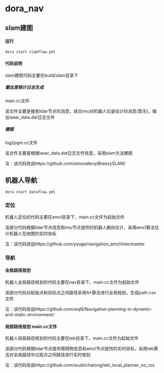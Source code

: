 # dora_nav

## slam建图
#### 运行
```sh
dora start slamflow.yml
```
#### 代码说明
slam建图代码主要在build/slam目录下

##### 雷达里程计日志生成 
main.cc文件

该文件主要是接收lidar节点的消息，结合imu对机器人位姿估计的消息(暂无)，输出laser_data.dat日志文件

##### 建图  
log2pgm.cc文件

该文件主要是根据laser_data.dat日志文件信息，采用slam方法建图

注：该代码改自https://github.com/simondlevy/BreezySLAM/

## 机器人导航
```sh
dora start dataflow.yml
```
### 定位
机器人定位的代码主要在amcl目录下，main.cc文件为起始文件

该部分代码根据lidar节点信息和imu节点提供的机器人朝向估计，采用amcl算法估计机器人在地图的实时坐标

注：该代码改自https://github.com/ysuga/navigation_amcl/tree/master


### 导航

#### 全局路径规划
机器人全局路径规划的代码主要在nav目录下，main.cc文件为起始文件

该部分代码对起始点和目标点之间路径采用A*算法进行全局规划，生成path.csv文件

注：该代码改自https://github.com/wql9/Navigation-planning-in-dynamic-and-static-environment/

#### 局部路径规划 main.cc文件
机器人局部路径规划的代码主要在teb目录下，main.cc文件为起始文件

该部分代码根据lidar节点提供障碍物信息和amcl节点提供的实时坐标，采用teb算法对全局路径中过程点之间路径进行实时规划

注：该代码改自https://github.com/wushichatong/teb_local_planner_no_ros